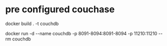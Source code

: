 # pre configured couchase

docker build . -t couchdb

docker run -d --name couchdb -p 8091-8094:8091-8094 -p 11210:11210 --rm couchdb
